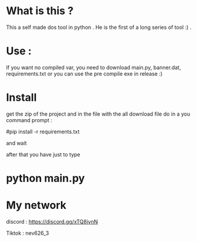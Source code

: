 # What is this ?
This a self made dos tool in python .
He is the first of a long series of tool :) .

# Use :
If you want no compiled var,
you need to download main.py, banner.dat, requirements.txt
or you can use the pre compile exe in release :)

# Install

get the zip of the project and in the file with the all download file
do in a you command prompt :

#pip install -r requirements.txt 

and wait

after that you have just to type 

# python main.py

# My network

discord : https://discord.gg/xTQ8jvnN

Tiktok : nev626_3
